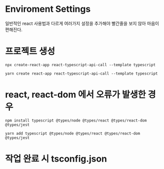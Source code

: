 # Enviroment Settings

일반적인 react 사용법과 다르게 여러가지 설정을 추가해야 빨간줄을 보지 않아 마음이 편해진다.

# 프로젝트 생성

    npx create-react-app react-typescript-api-call --template typescript

    yarn create react-app react-typescript-api-call --template typescript

# react, react-dom 에서 오류가 발생한 경우

    npm install typescript @types/node @types/react @types/react-dom @types/jest

    yarn add typescript @types/node @types/react @types/react-dom @types/jest

# 작업 완료 시 tsconfig.json
